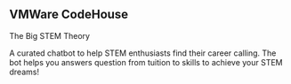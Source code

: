 ## VMWare CodeHouse

The Big STEM Theory

A curated chatbot to help STEM enthusiasts find their career calling. The bot helps you answers question from tuition to skills to achieve your STEM dreams!

